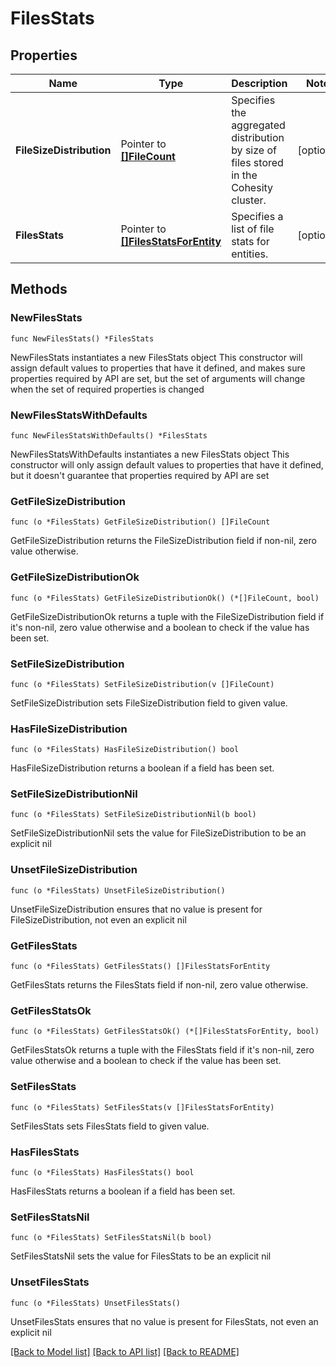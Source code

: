 # FilesStats

## Properties

Name | Type | Description | Notes
------------ | ------------- | ------------- | -------------
**FileSizeDistribution** | Pointer to [**[]FileCount**](FileCount.md) | Specifies the aggregated distribution by size of files stored in the Cohesity cluster. | [optional] 
**FilesStats** | Pointer to [**[]FilesStatsForEntity**](FilesStatsForEntity.md) | Specifies a list of file stats for entities. | [optional] 

## Methods

### NewFilesStats

`func NewFilesStats() *FilesStats`

NewFilesStats instantiates a new FilesStats object
This constructor will assign default values to properties that have it defined,
and makes sure properties required by API are set, but the set of arguments
will change when the set of required properties is changed

### NewFilesStatsWithDefaults

`func NewFilesStatsWithDefaults() *FilesStats`

NewFilesStatsWithDefaults instantiates a new FilesStats object
This constructor will only assign default values to properties that have it defined,
but it doesn't guarantee that properties required by API are set

### GetFileSizeDistribution

`func (o *FilesStats) GetFileSizeDistribution() []FileCount`

GetFileSizeDistribution returns the FileSizeDistribution field if non-nil, zero value otherwise.

### GetFileSizeDistributionOk

`func (o *FilesStats) GetFileSizeDistributionOk() (*[]FileCount, bool)`

GetFileSizeDistributionOk returns a tuple with the FileSizeDistribution field if it's non-nil, zero value otherwise
and a boolean to check if the value has been set.

### SetFileSizeDistribution

`func (o *FilesStats) SetFileSizeDistribution(v []FileCount)`

SetFileSizeDistribution sets FileSizeDistribution field to given value.

### HasFileSizeDistribution

`func (o *FilesStats) HasFileSizeDistribution() bool`

HasFileSizeDistribution returns a boolean if a field has been set.

### SetFileSizeDistributionNil

`func (o *FilesStats) SetFileSizeDistributionNil(b bool)`

 SetFileSizeDistributionNil sets the value for FileSizeDistribution to be an explicit nil

### UnsetFileSizeDistribution
`func (o *FilesStats) UnsetFileSizeDistribution()`

UnsetFileSizeDistribution ensures that no value is present for FileSizeDistribution, not even an explicit nil
### GetFilesStats

`func (o *FilesStats) GetFilesStats() []FilesStatsForEntity`

GetFilesStats returns the FilesStats field if non-nil, zero value otherwise.

### GetFilesStatsOk

`func (o *FilesStats) GetFilesStatsOk() (*[]FilesStatsForEntity, bool)`

GetFilesStatsOk returns a tuple with the FilesStats field if it's non-nil, zero value otherwise
and a boolean to check if the value has been set.

### SetFilesStats

`func (o *FilesStats) SetFilesStats(v []FilesStatsForEntity)`

SetFilesStats sets FilesStats field to given value.

### HasFilesStats

`func (o *FilesStats) HasFilesStats() bool`

HasFilesStats returns a boolean if a field has been set.

### SetFilesStatsNil

`func (o *FilesStats) SetFilesStatsNil(b bool)`

 SetFilesStatsNil sets the value for FilesStats to be an explicit nil

### UnsetFilesStats
`func (o *FilesStats) UnsetFilesStats()`

UnsetFilesStats ensures that no value is present for FilesStats, not even an explicit nil

[[Back to Model list]](../README.md#documentation-for-models) [[Back to API list]](../README.md#documentation-for-api-endpoints) [[Back to README]](../README.md)


